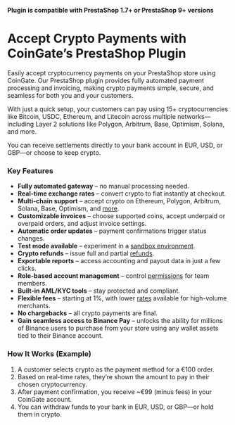 **Plugin is compatible with PrestaShop 1.7+ or PrestaShop 9+ versions**

# Accept Crypto Payments with CoinGate’s PrestaShop Plugin

Easily accept cryptocurrency payments on your PrestaShop store using CoinGate. Our PrestaShop plugin provides fully automated payment processing and invoicing, making crypto payments simple, secure, and seamless for both you and your customers.

With just a quick setup, your customers can pay using 15+ cryptocurrencies like Bitcoin, USDC, Ethereum, and Litecoin across multiple networks—including Layer 2 solutions like Polygon, Arbitrum, Base, Optimism, Solana, and more.

You can receive settlements directly to your bank account in EUR, USD, or GBP—or choose to keep crypto.

### Key Features

* **Fully automated gateway** – no manual processing needed.
* **Real-time exchange rates** – convert crypto to fiat instantly at checkout.
* **Multi-chain support** – accept crypto on Ethereum, Polygon, Arbitrum, Solana, Base, Optimism, and [more](https://coingate.com/supported-currencies).
* **Customizable invoices** – choose supported coins, accept underpaid or overpaid orders, and adjust invoice settings.
* **Automatic order updates** – payment confirmations trigger status changes.
* **Test mode available** – experiment in a [sandbox environment](https://sandbox.coingate.com/).
* **Crypto refunds** – issue full and partial [refunds](https://coingate.com/blog/post/merchant-refund).
* **Exportable reports** – access accounting and payout data in just a few clicks.
* **Role-based account management** – control [permissions](https://coingate.com/blog/post/business-user-permissions) for team members.
* **Built-in AML/KYC tools** – stay protected and compliant.
* **Flexible fees** – starting at 1%, with lower [rates](https://coingate.com/pricing) available for high-volume merchants.
* **No chargebacks** – all crypto payments are final.
* **Gain seamless access to Binance Pay** – unlocks the ability for millions of Binance users to purchase from your store using any wallet assets tied to their Binance account. 

### How It Works (Example)

1. A customer selects crypto as the payment method for a €100 order.
2. Based on real-time rates, they’re shown the amount to pay in their chosen cryptocurrency.
3. After payment confirmation, you receive ~€99 (minus fees) in your CoinGate account.
4. You can withdraw funds to your bank in EUR, USD, or GBP—or hold them in crypto.
